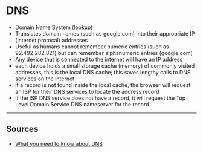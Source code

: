 # DNS

- Domain Name System (lookup)
- Translates domain names (such as google.com) into their appropriate IP (internet protocal) addresses
- Useful as humans cannot remember numeric entries (such as 92.492.282.821) but can remember alphanumeric entries (google.com)
- Any device that is connected to the internet will have an IP address
- each device holds a small storage cache (memory) of commonly visited addresses, this is the local DNS cache; this saves lengthy calls to DNS services on the internet
- if a record is not found inside the local cache, the browser will request an ISP for their DNS services to locate the address record
- if the ISP DNS service does not have a record, it will request the Top Level Domain Service DNS nameserver for the record

-----

## Sources

- [What you need to know about DNS](https://www.freecodecamp.org/news/what-is-dns-anyway/)
